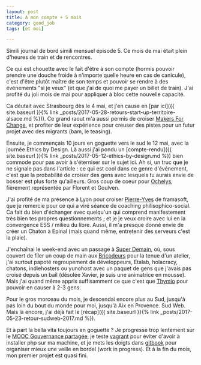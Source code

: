 ```yaml
---
layout: post
title: A mon compte + 5 mois
category: good_job
tags: [et moi]

---
```


Simili journal de bord simili mensuel épisode 5. Ce mois de mai était plein d'heures de train et de rencontres.

<!--more-->

Ce qui est chouette avec le fait d'être à son compte (hormis pouvoir prendre une douche froide à n'importe quelle heure en cas de canicule), c'est d'être plutôt maître de son temps et pouvoir se rendre à des événements "si je veux" (et que j'ai de quoi me payer un billet de train). J'ai profité du joli mois de mai pour appliquer à bloc cette nouvelle capacité.

Ca déutait avec Strasbourg dès le 4 mai, et j'en cause en [par ici]({{ site.baseurl }}{% link _posts/2017-05-28-retours-start-up-territoire-alsace.md %})). Ce grand raout m'a aussi permis de croiser [Makers For Change](http://makersforchange.org), et profiter de leur expérience pour creuser des pistes pour un futur projet avec des migrants (bam, le teasing).

Ensuite, je commençais 10 jours en goguette vers le sud le 12 mai, avec la journée Ethics by Design. Là aussi j'ai pondu un [compte-rendu]({{ site.baseurl }}{% link _posts/2017-05-12-ethics-by-design.md %}) bien commode pour pas avoir à s'éterniser sur le sujet ici. Ah si, un truc que je ne signale pas dans l'article : ce qui est cool dans ce genre d'événement, c'est que la probabilité de croiser des gens avec lesquels tu aurais envie de bosser est plus forte qu'ailleurs. Gros coup de coeur pour [Ochelys](http://www.ochelys.com/), fièrement représentée par Florent et Goulven.

J'ai profité de ma présence à Lyon pour croiser [Pierre-Yves](https://framapiaf.org/@pyg) de framasoft, que je remercie pour ce qui a viré séance de coaching philisophico-social. Ca fait du bien d'échanger avec quelqu'un qui comprend manifestement très bien tes propres questionnements ; et je je veux croire avec lui en la convergence ESS / milieu du libre. Aussi, il m'a presque donné envie de créer un Chaton à Epinal (mais quand même, entretenir des serveurs c'est la plaie).

J'enchaînai le week-end avec un passage à [Super Demain](http://superdemain.fr/), où, sous couvert de filer un coup de main aux [Bricodeurs](https://lesbricodeurs.fr/) pour la tenue d'un atelier, j'ai surtout papoté regroupement de développeurs, Etalab, holacracy, chatons, indiehosters ou yunohost avec un paquet de gens que j'avais pas croisé depuis un bail (désolée Xavier, je suis une animatrice en mousse). Mais j'ai quand même appris suffisamment ce que c'est que [Thymio](https://www.thymio.org/fr:thymio) pour pouvoir en causer à 2-3 gens.

Pour le gros morceau du mois, je descendai encore plus au Sud, jusqu'à pas loin du bout du monde pour moi, jusqu'à Aix en Provence. Sud Web. Mais là encore, j'ai déjà fait le [récap]({{ site.baseurl }}{% link _posts/2017-05-23-retour-sudweb-2017.md %}).

Et à part la bella vita toujours en goguette ? Je progresse trop lentement sur le [MOOC Gouvernance partagée](https://www.colibris-lemouvement.org/projets/luniversite-colibris/mooc-gouvernance-partagee), je teste [vagrant](https://fr.wikipedia.org/wiki/Vagrant) pour éviter d'avoir à installer php sur ma machine, et je mets les doigts dans [gitbook](https://www.gitbook.com/book/clairezed/brain-extension/details) pour organiser mieux une veille en bordel (work in progress). Et à la fin du mois, mon premier projet est quasi fini.
